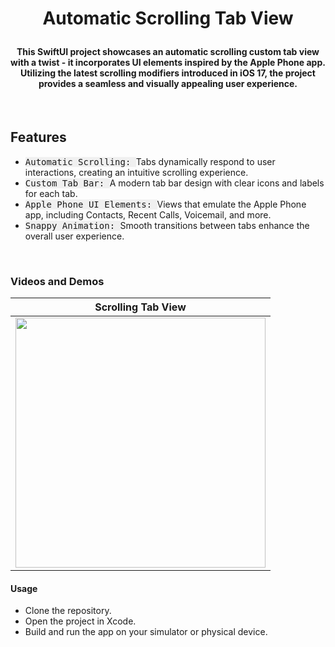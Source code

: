# <p align="center"><b> Automatic Scrolling Tab View </b></p>

#### <p align="center"> This SwiftUI project showcases an automatic scrolling custom tab view with a twist - it incorporates UI elements inspired by the Apple Phone app. Utilizing the latest scrolling modifiers introduced in iOS 17, the project provides a seamless and visually appealing user experience.
</p>

<br>

## **Features**
- <kbd style="background-color: #f0f0f0">Automatic Scrolling: </kbd> Tabs dynamically respond to user interactions, creating an intuitive scrolling experience.
- <kbd style="background-color: #f0f0f0">Custom Tab Bar: </kbd> A modern tab bar design with clear icons and labels for each tab.
- <kbd style="background-color: #f0f0f0">Apple Phone UI Elements: </kbd> Views that emulate the Apple Phone app, including Contacts, Recent Calls, Voicemail, and more.
- <kbd style="background-color: #f0f0f0">Snappy Animation: </kbd> Smooth transitions between tabs enhance the overall user experience.

<br>

### **Videos and Demos**
| Scrolling Tab View |
|:---------------:|
|<img width="400" src="https://github.com/ZelynaFarrell/ScrollingTabView/assets/117409535/6c85e236-78b3-4b9e-b94d-341177b6b83e">|


#### **Usage**
- Clone the repository.
- Open the project in Xcode.
- Build and run the app on your simulator or physical device.

